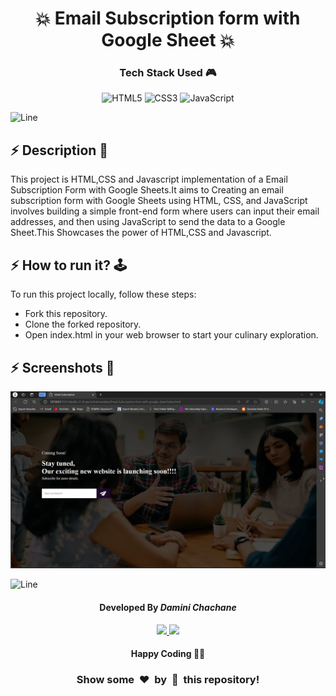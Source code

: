 <h1 align='center'><b>💥 Email Subscription form with Google Sheet 💥</b></h1>

<!-- -------------------------------------------------------------------------------------------------------------- -->

<h3 align='center'>Tech Stack Used 🎮</h3>


<div align='center'>

  ![HTML5](https://img.shields.io/badge/html5-%23E34F26.svg?style=for-the-badge&logo=html5&logoColor=white)
  ![CSS3](https://img.shields.io/badge/css3-%231572B6.svg?style=for-the-badge&logo=css3&logoColor=white)
   ![JavaScript](https://img.shields.io/badge/javascript-%23323330.svg?style=for-the-badge&logo=javascript&logoColor=%23F7DF1E)

</div>


![Line](https://github.com/Avdhesh-Varshney/WebMasterLog/assets/114330097/4b78510f-a941-45f8-a9d5-80ed0705e847)

<!-- -------------------------------------------------------------------------------------------------------------- -->

## :zap: Description 📃

<div>
  <p>This project is HTML,CSS and Javascript implementation of a Email Subscription Form with Google Sheets.It aims to Creating an email subscription form with Google Sheets using HTML, CSS, and JavaScript involves building a simple front-end form where users can input their email addresses, and then using JavaScript to send the data to a Google Sheet.This Showcases the power of HTML,CSS and Javascript.</p>
</div>

<!-- -------------------------------------------------------------------------------------------------------------- -->

## :zap: How to run it? 🕹️

<div>
  <p>To run this project locally, follow these steps:

- Fork this repository.
- Clone the forked repository.
- Open index.html in your web browser to start your culinary exploration.

</p>
</div>


<!-- -------------------------------------------------------------------------------------------------------------- -->

## :zap: Screenshots 📸
<!-- add the screenshot of the project (Mandatory) -->
<img src='screenshot.webp'>

![Line](https://github.com/Avdhesh-Varshney/WebMasterLog/assets/114330097/4b78510f-a941-45f8-a9d5-80ed0705e847)

<!-- -------------------------------------------------------------------------------------------------------------- -->

<h4 align='center'>Developed By <b><i>Damini Chachane</i></b></h4>
<p align='center'>
  <a href='linkedin.com/in/damini-chachane-82a210252'>
    <img src='https://img.shields.io/badge/linkedin-%230077B5.svg?style=for-the-badge&logo=linkedin&logoColor=white' />
  </a>
  <a href='https://github.com/Damini2004'>
    <img src='https://img.shields.io/badge/github-%23121011.svg?style=for-the-badge&logo=github&logoColor=white' />
  </a>
</p>

<h4 align='center'>Happy Coding 🧑‍💻</h4>

<h3 align="center">Show some &nbsp;❤️&nbsp; by &nbsp;🌟&nbsp; this repository!</h3>
